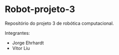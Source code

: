 # Robot-projeto-3

Repositório do projeto 3 de robótica computacional.

Integrantes:
* Jorge Ehrhardt
* Vitor Liu